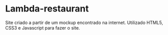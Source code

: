 # Lambda-restaurant
Site criado a partir de um mockup encontrado na internet.
Utilizado HTML5, CSS3 e Javascript para fazer o site.
